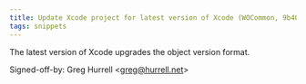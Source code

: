 ```yaml
---
title: Update Xcode project for latest version of Xcode (WOCommon, 9b40995)
tags: snippets
---
```


The latest version of Xcode upgrades the object version format.

Signed-off-by: Greg Hurrell &lt;greg@hurrell.net&gt;
